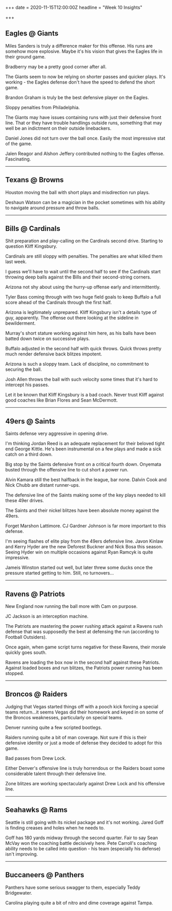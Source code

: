 +++
date = 2020-11-15T12:00:00Z
headline = "Week 10 Insights"

+++
## Eagles @ Giants

Miles Sanders is truly a difference maker for this offense. His runs are somehow more explosive. Maybe it's his vision that gives the Eagles life in their ground game.

Bradberry may be a pretty good corner after all.

The Giants seem to now be relying on shorter passes and quicker plays. It's working - the Eagles defense don't have the speed to defend the short game.

Brandon Graham is truly be the best defensive player on the Eagles.

Sloppy penalties from Philadelphia.

The Giants may have issues containing runs with just their defensive front line. That or they have trouble handlings outside runs, something that may well be an indictment on their outside linebackers.

Daniel Jones did not turn over the ball once. Easily the most impressive stat of the game.

Jalen Reagor and Alshon Jeffery contributed nothing to the Eagles offense. Fascinating.

***

## Texans @ Browns

Houston moving the ball with short plays and misdirection run plays.

Deshaun Watson can be a magician in the pocket sometimes with his ability to navigate around pressure and throw balls.

***

## Bills @ Cardinals

Shit preparation and play-calling on the Cardinals second drive. Starting to question Kliff Kingsbury.

Cardinals are still sloppy with penalties. The penalties are what killed them last week.

I guess we'll have to wait until the second half to see if the Cardinals start throwing deep balls against the Bills and their second-string corners.

Arizona not shy about using the hurry-up offense early and intermittently.

Tyler Bass coming through with two huge field goals to keep Buffalo a full score ahead of the Cardinals through the first half.

Arizona is legitimately unprepared. Kliff Kingsbury isn't a details type of guy, apparently. The offense out there looking at the sideline in bewilderment.

Murray's short stature working against him here, as his balls have been batted down twice on successive plays.

Buffalo adjusted in the second half with quick throws. Quick throws pretty much render defensive back blitzes impotent.

Arizona is such a sloppy team. Lack of discipline, no commitment to securing the ball.

Josh Allen throws the ball with such velocity some times that it's hard to intercept his passes.

Let it be known that Kliff Kingsbury is a bad coach. Never trust Kliff against good coaches like Brian Flores and Sean McDermott.

***

## 49ers @ Saints

Saints defense very aggressive in opening drive.

I'm thinking Jordan Reed is an adequate replacement for their beloved tight end George Kittle. He's been instrumental on a few plays and made a sick catch on a third down.

Big stop by the Saints defensive front on a critical fourth down. Onyemata busted through the offensive line to cut short a power run.

Alvin Kamara still the best halfback in the league, bar none. Dalvin Cook and Nick Chubb are distant runner-ups.

The defensive line of the Saints making some of the key plays needed to kill these 49er drives.

The Saints and their nickel blitzes have been absolute money against the 49ers.

Forget Marshon Lattimore. CJ Gardner Johnson is far more important to this defense.

I'm seeing flashes of elite play from the 49ers defensive line. Javon Kinlaw and Kerry Hyder are the new Deforest Buckner and Nick Bosa this season. Seeing Hyder win on multiple occasions against Ryan Ramcyk is quite impressive.

Jameis Winston started out well, but later threw some ducks once the pressure started getting to him. Still, no turnovers...

***

## Ravens @ Patriots

New England now running the ball more with Cam on purpose.

JC Jackson is an interception machine.

The Patriots are mastering the power rushing attack against a Ravens rush defense that was supposedly the best at defensing the run (according to Football Outsiders).

Once again, when game script turns negative for these Ravens, their morale quickly goes south.

Ravens are loading the box now in the second half against these Patriots. Against loaded boxes and run blitzes, the Patriots power running has been stopped.

***

## Broncos @ Raiders

Judging that Vegas started things off with a pooch kick forcing a special teams return...it seems Vegas did their homework and keyed in on some of the Broncos weaknesses, particularly on special teams.

Denver running quite a few scripted bootlegs.

Raiders running quite a bit of man coverage. Not sure if this is their defensive identity or just a mode of defense they decided to adopt for this game.

Bad passes from Drew Lock.

Either Denver's offensive line is truly horrendous or the Raiders boast some considerable talent through their defensive line.

Zone blitzes are working spectacularly against Drew Lock and his offensive line.

***

## Seahawks @ Rams

Seattle is still going with its nickel package and it's not working. Jared Goff is finding creases and holes when he needs to.

Goff has 180 yards midway through the second quarter. Fair to say Sean McVay won the coaching battle decisively here. Pete Carroll's coaching ability needs to be called into question - his team (especially his defense) isn't improving.

***

## Buccaneers @ Panthers

Panthers have some serious swagger to them, especially Teddy Bridgewater.

Carolina playing quite a bit of nitro and dime coverage against Tampa.